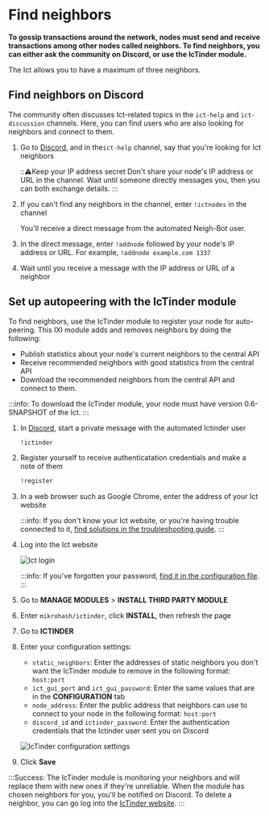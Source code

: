 # Find neighbors

**To gossip transactions around the network, nodes must send and receive transactions among other nodes called neighbors. To find neighbors, you can either ask the community on Discord, or use the IcTinder module.**

The Ict allows you to have a maximum of three neighbors.

## Find neighbors on Discord

The community often discusses Ict-related topics in the `ict-help` and `ict-discussion` channels. Here, you can find users who are also looking for neighbors and connect to them.

1. Go to [Discord](https://discordapp.com/invite/fNGZXvh), and in the`ict-help` channel, say that you're looking for Ict neighbors

    :::warning:Keep your IP address secret
    Don't share your node's IP address or URL in the channel. Wait until someone directly messages you, then you can both exchange details.
    :::

2. If you can't find any neighbors in the channel, enter `!ictnodes` in the channel

    You'll receive a direct message from the automated Neigh-Bot user.

3. In the direct message, enter `!addnode` followed by your node's IP address or URL. For example, `!addnode example.com 1337`

4. Wait until you receive a message with the IP address or URL of a neighbor

## Set up autopeering with the IcTinder module

To find neighbors, use the IcTinder module to register your node for auto-peering. This IXI module adds and removes neighbors by doing the following:

* Publish statistics about your node's current neighbors to the central API
* Receive recommended neighbors with good statistics from the central API
* Download the recommended neighbors from the central API and connect to them.

:::info:
To download the IcTinder module, your node must have version 0.6-SNAPSHOT of the Ict.
:::

1. In [Discord](https://discordapp.com/invite/fNGZXvh), start a private message with the automated Ictinder user

    ```bash
    !ictinder
    ```

2. Register yourself to receive authenticatation credentials and make a note of them

    ```bash
    !register
    ```

3. In a web browser such as Google Chrome, enter the address of your Ict website

    :::info:
    If you don't know your Ict website, or you're having trouble connected to it, [find solutions in the troubleshooting guide](../references/troubleshooting.md).
    :::

4. Log into the Ict website

    ![Ict login](../ict-password.png)

    :::info:
    If you've forgotten your password, [find it in the configuration file](../references/troubleshooting.md).
    :::

5. Go to **MANAGE MODULES** > **INSTALL THIRD PARTY MODULE**

6. Enter `mikrohash/ictinder`, click **INSTALL**, then refresh the page

7. Go to **ICTINDER**

8. Enter your configuration settings:

    * `static_neighbors`: Enter the addresses of static neighbors you don't want the IcTinder module to remove in the following format: `host:port`
    * `ict_gui_port` and `ict_gui_password`: Enter the same values that are in the **CONFIGURATION** tab
    * `node_address`: Enter the public address that neighbors can use to connect to your node in the following format: `host:port`
    * `discord_id` and `ictinder_password`: Enter the authentication credentials that the Ictinder user sent you on Discord

    ![IcTinder configuration settings](../ictinder-configuration.png)

9. Click **Save**

:::Success:
The IcTinder module is monitoring your neighbors and will replace them with new ones if they're unreliable.
When the module has chosen neighbors for you, you'll be notified on Discord. To delete a neighbor, you can go log into the [IcTinder website](http://qubiota.com/ictinder2).
:::
